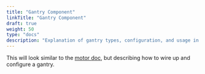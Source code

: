 ```yaml
---
title: "Gantry Component"
linkTitle: "Gantry Component"
draft: true
weight: 50
type: "docs"
description: "Explanation of gantry types, configuration, and usage in Viam."
---
```

This will look similar to the [motor doc](motor.md), but describing how to wire up and configure a gantry.
